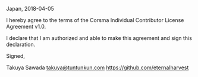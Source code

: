 Japan, 2018-04-05

I hereby agree to the terms of the Corsma Individual Contributor License
Agreement v1.0.

I declare that I am authorized and able to make this agreement and sign this
declaration.

Signed,

Takuya Sawada <takuya@tuntunkun.com> https://github.com/eternalharvest
